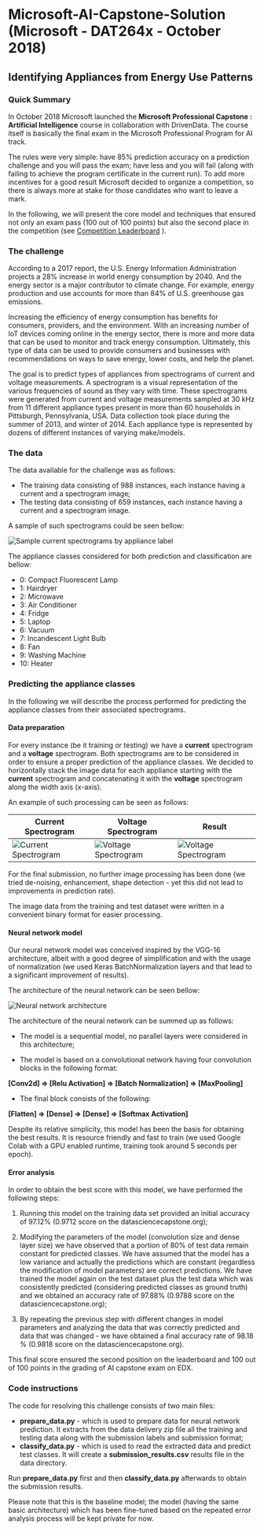 
# Microsoft-AI-Capstone-Solution (Microsoft - DAT264x - October 2018)

## Identifying Appliances from Energy Use Patterns

### Quick Summary

In October 2018 Microsoft launched the **Microsoft Professional Capstone : Artificial Intelligence** course in collaboration with DrivenData. The course itself is basically the final exam in the Microsoft Professional Program for AI track.

The rules were very simple: have 85% prediction accuracy on a prediction challenge and you will pass the exam; have less and you will fail (along with failing to achieve the program certificate in the current run). To add more incentives for a good result Microsoft decided to organize a competition, so there is always more at stake for those candidates who want to leave a mark.  

In the following, we will present the core model and techniques that ensured not only an exam pass (100 out of 100 points) but also the second place in the competition (see [Competition Leaderboard](https://datasciencecapstone.org/competitions/10/appliances-energy-use/leaderboard/) ).

### The challenge

According to a 2017 report, the U.S. Energy Information Administration projects a 28% increase in world energy consumption by 2040. And the energy sector is a major contributor to climate change. For example, energy production and use accounts for more than 84% of U.S. greenhouse gas emissions.

Increasing the efficiency of energy consumption has benefits for consumers, providers, and the environment. With an increasing number of IoT devices coming online in the energy sector, there is more and more data that can be used to monitor and track energy consumption. Ultimately, this type of data can be used to provide consumers and businesses with recommendations on ways to save energy, lower costs, and help the planet.

The goal is to predict types of appliances from spectrograms of current and voltage measurements. A spectrogram is a visual representation of the various frequencies of sound as they vary with time. These spectrograms were generated from current and voltage measurements sampled at 30 kHz from 11 different appliance types present in more than 60 households in Pittsburgh, Pennsylvania, USA. Data collection took place during the summer of 2013, and winter of 2014. Each appliance type is represented by dozens of different instances of varying make/models.

### The data

The data available for the challenge was as follows:

- The training data consisting of 988 instances, each instance having a current and a spectrogram image;
- The testing data consisting of 659 instances, each instance having a current and a spectrogram image.

A sample of such spectrograms could be seen bellow:

![Sample current spectrograms by appliance label](./doc/img/sample_appliances_current.png)

The appliance classes considered for both prediction and classification are bellow:

* 0: Compact Fluorescent Lamp
* 1: Hairdryer
* 2: Microwave
* 3: Air Conditioner
* 4: Fridge
* 5: Laptop
* 6: Vacuum
* 7: Incandescent Light Bulb
* 8: Fan
* 9: Washing Machine
* 10: Heater

### Predicting the appliance classes

In the following we will describe the process performed for predicting the appliance classes from their associated spectrograms.

#### Data preparation

For every instance (be it training or testing) we have a **current** spectrogram and a **voltage** spectrogram. Both spectrograms are to be considered in order to ensure a proper prediction of the appliance classes.
We decided to horizontally stack the image data for each appliance starting with the **current** spectrogram and concatenating it with the **voltage** spectrogram along the width axis (x-axis).

An example of such processing can be seen as follows:

|Current Spectrogram|Voltage Spectrogram|Result|
|---|---|---|
|![Current Spectrogram](./doc/img/1000_c.png)|![Voltage Spectrogram](./doc/img/1000_v.png)|![Voltage Spectrogram](./doc/img/1000_result.png)|

For the final submission, no further image processing has been done (we tried de-noising, enhancement, shape detection - yet this did not lead to improvements in prediction rate).

The image data from the training and test dataset were written in a convenient binary format for easier processing.

#### Neural network model

Our neural network model was conceived inspired by the VGG-16 architecture, albeit with a good degree of simplification and with the usage of normalization (we used Keras BatchNormalization layers and that lead to a significant improvement of results).

The architecture of the neural network can be seen bellow:

![Neural network architecture](./doc/img/model.png)

The architecture of the neural network can be summed up as follows:

- The model is a sequential model, no parallel layers were considered in this architecture;

- The model is based on a convolutional network having four convolution blocks in the following format:

**[Conv2d] => [Relu Activation] => [Batch Normalization] => [MaxPooling]**

- The final block consists of the following: 

**[Flatten] => [Dense] => [Dense] => [Softmax Activation]**

Despite its relative simplicity, this model has been the basis for obtaining the best results. It is resource friendly and fast to train (we used Google Colab with a GPU enabled runtime, training took around 5 seconds per epoch).

#### Error analysis

In order to obtain the best score with this model, we have performed the following steps: 

1. Running this model on the training data set provided an initial accuracy of 97.12% (0.9712 score on the datasciencecapstone.org);

2. Modifying the parameters of the model (convolution size and dense layer size) we have observed that a portion of 80% of test data remain constant for predicted classes. We have assumed that the model has a low variance and actually the predictions which are constant (regardless the modification of model parameters) are correct predictions. We have trained the model again on the test dataset plus the test data which was consistently predicted (considering predicted classes as ground truth) and we obtained an accuracy rate of 97.88% (0.9788 score on the datasciencecapstone.org);

3. By repeating the previous step with different changes in model parameters and analyzing the data that was correctly predicted and data that was changed - we have obtained a final accuracy rate of 98.18 % (0.9818 score on the datasciencecapstone.org).

This final score ensured the second position on the leaderboard and 100 out of 100 points in the grading of AI capstone exam on EDX.

### Code instructions

The code for resolving this challenge consists of two main files:

* **prepare_data.py** - which is used to prepare data for neural network prediction. It extracts from the data delivery zip file all the training and testing data along with the submission labels and submission format;
* **classify_data.py** - which is used to read the extracted data and predict test classes. It will create a **submission_results.csv** results file in the data directory.

Run **prepare_data.py** first and then **classify_data.py** afterwards to obtain the submission results.

Please note that this is the baseline model; the model (having the same basic architecture) which has been fine-tuned based on the repeated error analysis process will be kept private for now.
